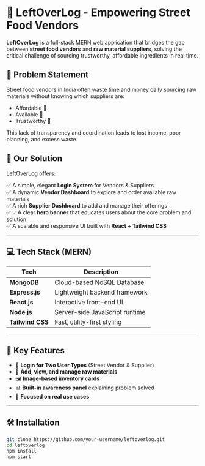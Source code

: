 # 🥗 LeftOverLog - Empowering Street Food Vendors

**LeftOverLog** is a full-stack MERN web application that bridges the gap between **street food vendors** and **raw material suppliers**, solving the critical challenge of sourcing trustworthy, affordable ingredients in real time.

## 🧩 Problem Statement

Street food vendors in India often waste time and money daily sourcing raw materials without knowing which suppliers are:

- Affordable 💸  
- Available 🧺  
- Trustworthy 🤝  

This lack of transparency and coordination leads to lost income, poor planning, and excess waste.

## 🚀 Our Solution

LeftOverLog offers:

✅ A simple, elegant **Login System** for Vendors & Suppliers  
✅ A dynamic **Vendor Dashboard** to explore and order available raw materials  
✅ A rich **Supplier Dashboard** to add and manage their offerings  
✅ 💡 A clear **hero banner** that educates users about the core problem and solution  
✅ A scalable and responsive UI built with **React + Tailwind CSS**

---

## 💻 Tech Stack (MERN)

| Tech      | Description                          |
|-----------|--------------------------------------|
| **MongoDB** | Cloud-based NoSQL Database             |
| **Express.js** | Lightweight backend framework         |
| **React.js** | Interactive front-end UI              |
| **Node.js** | Server-side JavaScript runtime       |
| **Tailwind CSS** | Fast, utility-first styling          |

---

## 🌟 Key Features

- 🔐 **Login for Two User Types** (Street Vendor & Supplier)
- 🧾 **Add, view, and manage raw materials**
- 🖼️ **Image-based inventory cards**
- 📊 **Built-in awareness panel** explaining problem solved
- 🎯 **Focused on real use cases**

---

## 🛠️ Installation

```bash
git clone https://github.com/your-username/leftoverlog.git
cd leftoverlog
npm install
npm start
